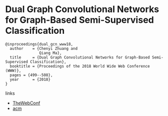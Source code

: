 # Dual Graph Convolutional Networks for Graph-Based Semi-Supervised Classification

```
@inproceedings{dual_gcn_www18,
  author    = {Chenyi Zhuang and
			   Qiang Ma},
  title     = {Dual Graph Convolutional Networks for Graph-Based Semi-Supervised Classification},
  booktitle = {Proceedings of the 2018 World Wide Web Conference (WWW)},
  pages = {499--508},
  year      = {2018}
}
```

links
- [TheWebConf](https://www2018.thewebconf.org/program/social-network-analysis/)
- [acm](https://dl.acm.org/citation.cfm?id=3186116)
